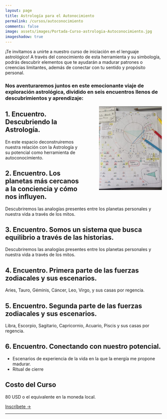 ```yaml
---
layout: page
title: Astrología para el Autonocimiento 
permalink: /cursos/autoconocimiento
comments: false
image: assets/images/Portada-Curso-astrologia-Autoconocimiento.jpg
imageshadow: true
---
```


¡Te invitamos a unirte a nuestro curso de iniciación en el lenguaje astrológico! A través del conocimiento de esta herramienta y su simbología, podrás descubrir elementos que te ayudarán a madurar patrones o creencias limitantes, además de conectar con tu sentido y propósito personal.

### Nos aventuraremos juntos en este emocionante viaje de exploración astrológica, dividido en seis encuentros llenos de descubrimientos y aprendizaje:


<img src='assets/images/curso-autoconocimiento-notas-astro.jpg' style='float:right; width: 40%; padding: 0 0 0 4em;' />


## 1. Encuentro. Descubriendo la Astrología. 
En este espacio deconstruiremos nuestra relación con la Astrología y su potencial como herramienta de autoconocimiento. 
  

## 2. Encuentro. Los planetas más cercanos a la conciencia y cómo nos influyen. 
Descubriremos las analogías presentes entre los planetas  personales y nuestra vida a través de los mitos. 


## 3. Encuentro. Somos un sistema que busca equilibrio a través de las historias. 
Descubriremos las analogías presentes entre los planetas  personales y nuestra vida a través de los mitos. 

  
## 4. Encuentro. Primera parte de las fuerzas zodiacales y sus escenarios.
Aries, Tauro, Géminis, Cáncer, Leo, Virgo, y sus casas por regencia.


## 5. Encuentro. Segunda parte de las fuerzas zodiacales y sus escenarios. 
Libra, Escorpio, Sagitario, Capricornio, Acuario, Piscis y sus casas por regencia.

## 6. Encuentro. Conectando con nuestro potencial.
* Escenarios de experiencia de la vida en la que la energía me propone madurar.
* Ritual de cierre


## Costo del Curso

80 USD o el equivalente en la moneda local.

<a target="_blank" href="https://docs.google.com/forms/d/e/1FAIpQLScfVBE6ok4vvBbeqD4ijSR-AzpWb6DLCOiZyniIWWBf6MVTbg/viewform?usp=sf_link" class="btn btn-astro">Inscríbete &rarr;</a>

<hr>
